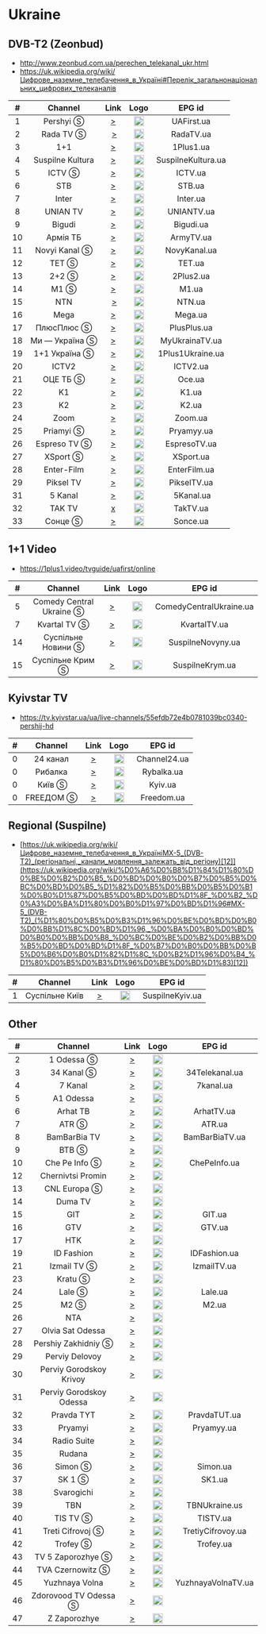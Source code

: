 <h1>Ukraine</h1>

<h2>DVB-T2 (Zeonbud)</h2>

* http://www.zeonbud.com.ua/perechen_telekanal_ukr.html
* https://uk.wikipedia.org/wiki/Цифрове_наземне_телебачення_в_Україні#Перелік_загальнонаціональних_цифрових_телеканалів

| #   | Channel        | Link  | Logo | EPG id |
|:---:|:--------------:|:-----:|:----:|:------:|
| 1   | Pershyi Ⓢ | [>](http://149.5.17.34:20041/play/a068) | <img height="20" src="https://upload.wikimedia.org/wikipedia/commons/thumb/f/f6/Pershyi_%282022%29.svg/640px-Pershyi_%282022%29.svg.png"/> | UAFirst.ua |
| 2   | Rada TV Ⓢ | [>](http://149.5.17.34:20041/play/a07b) | <img height="20" src="https://upload.wikimedia.org/wikipedia/commons/thumb/7/7b/Rada_TV_%282021%29.svg/512px-Rada_TV_%282021%29.svg.png"/> | RadaTV.ua |
| 3   | 1+1 | [>](http://149.5.17.34:20041/play/a06d) | <img height="20" src="https://upload.wikimedia.org/wikipedia/commons/thumb/9/92/1%2B1_logo.svg/640px-1%2B1_logo.svg.png"/> | 1Plus1.ua |
| 4   | Suspilne Kultura | [>](https://ext.cdn.nashnet.tv/228.0.0.141/index.m3u8) | <img height="20" src="https://upload.wikimedia.org/wikipedia/commons/thumb/2/27/Suspilne_Kultura_%282022%29.svg/640px-Suspilne_Kultura_%282022%29.svg.png"/> | SuspilneKultura.ua |
| 5   | ICTV Ⓢ | [>](http://91.210.251.166:4504/udp/239.0.2.21:4000) | <img height="20" src="https://upload.wikimedia.org/wikipedia/commons/thumb/2/2b/ICTV_2017_horizontal.svg/640px-ICTV_2017_horizontal.svg.png"/> | ICTV.ua |
| 6   | STB | [>](http://cdnua03.hls.tv/133/hls/37a7d70ef2fcf08bcd712e4397c7d5c9/4592/stream.m3u8) | <img height="20" src="https://upload.wikimedia.org/wikipedia/commons/thumb/0/04/STB_logo.svg/868px-STB_logo.svg.png"/> | STB.ua |
| 7   | Inter | [>](http://149.5.17.34:20041/play/a05g) | <img height="20" src="https://i.imgur.com/R06gbuT.png"/> | Inter.ua |
| 8   | UNIAN TV | [>](http://149.5.17.34:20041/play/a06s) | <img height="20" src="https://i.imgur.com/Alu78zn.png"/> | UNIANTV.ua |
| 9   | Bigudi | [>](http://149.5.17.34:20041/play/a06h) | <img height="20" src="https://upload.wikimedia.org/wikipedia/commons/thumb/8/84/Bigudi_%28Ukraine%29_%281-st_logo%29.svg/627px-Bigudi_%28Ukraine%29_%281-st_logo%29.svg.png"/> | Bigudi.ua |
| 10  | Армія ТБ | [>](http://91.210.251.166:4535/udp/239.0.2.74:4000) | <img height="20" src="https://upload.wikimedia.org/wikipedia/commons/thumb/f/f8/ArmyTV_logo_%282023%29.svg/640px-ArmyTV_logo_%282023%29.svg.png"/> | ArmyTV.ua |
| 11  | Novyi Kanal Ⓢ | [>](rtmp://93.189.60.202//935) | <img height="20" src="https://i.imgur.com/4JhqpPM.png"/> | NovyKanal.ua |
| 12  | TET Ⓢ | [>](http://149.5.17.34:20041/play/a06f) | <img height="20" src="https://upload.wikimedia.org/wikipedia/commons/thumb/3/31/TET_logo.svg/640px-TET_logo.svg.png"/> | TET.ua |
| 13  | 2+2 Ⓢ | [>](http://185.235.187.10:8888/play/2plus2/index.m3u8) | <img height="20" src="https://upload.wikimedia.org/wikipedia/commons/thumb/a/a4/2%2B2_logo_2017.svg/640px-2%2B2_logo_2017.svg.png"/> | 2Plus2.ua |
| 14  | M1 Ⓢ | [>](http://185.235.187.11:8888/play/m1/index.m3u8) | <img height="20" src="https://upload.wikimedia.org/wikipedia/commons/thumb/a/a9/M1_%28Ukraine%29_%282001-2021%29.svg/768px-M1_%28Ukraine%29_%282001-2021%29.svg.png"/> | M1.ua |
| 15  | NTN | [>](http://185.235.187.11:8888/play/ntn/index.m3u8) | <img height="20" src="https://upload.wikimedia.org/wikipedia/commons/thumb/d/d1/NTNUA_logo_%282013%29.svg/640px-NTNUA_logo_%282013%29.svg.png"/> | NTN.ua |
| 16   | Mega | [>](http://149.5.17.34:20041/play/a05k) | <img height="20" src="https://i.imgur.com/F1v69tn.png"/> | Mega.ua |
| 17   | ПлюсПлюс Ⓢ | [>](http://185.235.187.11:8888/play/a00t/index.m3u8) | <img height="20" src="https://upload.wikimedia.org/wikipedia/commons/thumb/b/bd/PLUSPLUSUA.svg/640px-PLUSPLUSUA.svg.png"/> | PlusPlus.ua |
| 18   | Ми — Україна Ⓢ | [>](http://149.5.17.34:20041/play/a06x) | <img height="20" src="https://i.imgur.com/nkatL7Q.png"/> | MyUkrainaTV.ua |
| 19   | 1+1 Україна Ⓢ | [>](http://149.5.17.34:20041/play/a00s) | <img height="20" src="https://upload.wikimedia.org/wikipedia/commons/thumb/1/1f/1%2B1_Ukraina_%282022%29.svg/640px-1%2B1_Ukraina_%282022%29.svg.png"/> | 1Plus1Ukraine.ua |
| 20   | ICTV2 | [>](http://46.18.107.105:9999/channel/n5ef91f61/index.mpeg?q=34f3e508660e39f2f68068dd1c8f4604) | <img height="20" src="https://upload.wikimedia.org/wikipedia/commons/thumb/2/28/ICTV_2_%282022%29.svg/640px-ICTV_2_%282022%29.svg.png"/> | ICTV2.ua |
| 21   | ОЦЕ ТБ Ⓢ | [>](http://185.235.187.11:8888/play/a039/index.m3u8) | <img height="20" src="https://upload.wikimedia.org/wikipedia/commons/thumb/8/8f/OCE_logo_%282017%29.svg/640px-OCE_logo_%282017%29.svg.png"/> | Oce.ua |
| 22   | K1 | [>](http://149.5.17.34:20041/play/a05m) | <img height="20" src="https://upload.wikimedia.org/wikipedia/commons/thumb/a/a4/K1_Logo_2014.svg/655px-K1_Logo_2014.svg.png"/> | K1.ua |
| 23   | K2 | [>](http://149.5.17.34:20041/play/a05o) | <img height="20" src="https://upload.wikimedia.org/wikipedia/commons/thumb/b/bc/K2_logo_%282016%29.svg/640px-K2_logo_%282016%29.svg.png"/> | K2.ua |
| 24   | Zoom | [>](http://149.5.17.34:20041/play/a05q) | <img height="20" src="https://upload.wikimedia.org/wikipedia/commons/thumb/8/86/ZoomUA_logo_%282015%29.svg/640px-ZoomUA_logo_%282015%29.svg.png"/> | Zoom.ua |
| 25   | Priamyi Ⓢ | [>](http://149.5.17.34:20041/play/a061) | <img height="20" src="https://upload.wikimedia.org/wikipedia/commons/thumb/1/1b/Pryamiy_2020.svg/624px-Pryamiy_2020.svg.png"/> | Pryamyy.ua |
| 26   | Espreso TV Ⓢ | [>](http://149.5.17.34:20041/play/a066) | <img height="20" src="https://i.imgur.com/xNatV8K.png"/> | EspresoTV.ua |
| 27   | XSport Ⓢ | [>](http://91.210.251.166:4858/udp/239.0.2.89:4000) | <img height="20" src="https://i.imgur.com/CHDcfrT.png"/> | XSport.ua |
| 28   | Enter-Film | [>](http://149.5.17.34:20041/play/a078) | <img height="20" src="https://upload.wikimedia.org/wikipedia/commons/thumb/8/8e/Enter-FilmUA_%282013%29.png/819px-Enter-FilmUA_%282013%29.png"/> | EnterFilm.ua |
| 29   | Piksel TV | [>](https://ext.cdn.nashnet.tv/228.0.0.8/index.m3u8) | <img height="20" src="https://upload.wikimedia.org/wikipedia/commons/thumb/9/98/PixelUalogo.svg/640px-PixelUalogo.svg.png"/> | PikselTV.ua |
| 31   | 5 Kanal | [>](http://portal.ott.pink/watch/7/video.m3u8?geo=auto&token=CFEADF9789D77A45B3B359EE168CCCA6) | <img height="20" src="https://upload.wikimedia.org/wikipedia/commons/thumb/2/2c/Logo_5_Channel.svg/480px-Logo_5_Channel.svg.png"/> | 5Kanal.ua |
| 32   | TAK TV | [x]() | <img height="20" src="https://upload.wikimedia.org/wikipedia/commons/e/ef/%D0%A2%D0%90%D0%9A_TV.png"/> | TakTV.ua |
| 33   | Сонце Ⓢ | [>](http://149.5.17.34:20041/play/a015) | <img height="20" src="https://upload.wikimedia.org/wikipedia/commons/thumb/a/a0/SonceUA_logo.svg/739px-SonceUA_logo.svg.png"/> | Sonce.ua |

<h2>1+1 Video</h2>

* https://1plus1.video/tvguide/uafirst/online

| #   | Channel        | Link  | Logo | EPG id |
|:---:|:--------------:|:-----:|:----:|:------:|
| 5   | Comedy Central Ukraine Ⓢ | [>](http://91.210.251.166:4550/udp/239.0.2.30:4000) | <img height="20" src="https://upload.wikimedia.org/wikipedia/commons/thumb/a/aa/Comedy_Central_2018.svg/1024px-Comedy_Central_2018.svg.png"/> | ComedyCentralUkraine.ua |
| 7   | Kvartal TV Ⓢ | [>](rtmp://93.189.60.202//932) | <img height="20" src="https://i.imgur.com/6ZYWizP.png"/> | KvartalTV.ua |
| 14  | Суспільне Новини Ⓢ | [>](https://www.tvkaista.net/stream-forwarder/get.php?x=SuspilneNovyny) | <img height="20" src="https://i.imgur.com/6ZTGMli.png"/> | SuspilneNovyny.ua |
| 15  | Суспільне Крим Ⓢ | [>](https://ext.cdn.nashnet.tv/228.0.0.71/index.m3u8) | <img height="20" src="https://i.imgur.com/m7znCes.png"/> | SuspilneKrym.ua |

<h2>Kyivstar TV</h2>

* https://tv.kyivstar.ua/ua/live-channels/55efdb72e4b0781039bc0340-pershij-hd

| #   | Channel        | Link  | Logo | EPG id |
|:---:|:--------------:|:-----:|:----:|:------:|
| 0   | 24 канал | [>](http://streamvideol1.luxnet.ua/news24/smil:news24.stream.smil/chunklist.m3u8) | <img height="20" src="https://upload.wikimedia.org/wikipedia/commons/thumb/0/04/24_Kanal_logo.svg/768px-24_Kanal_logo.svg.png"/> | Channel24.ua |
| 0   | Рибалка | [>](http://91.210.251.166:4582/udp/239.0.2.104:4000) | <img height="20" src="https://i.imgur.com/NafW0xT.png"/> | Rybalka.ua |
| 0   | Київ Ⓢ | [>](rtmp://93.189.60.202//1040) | <img height="20" src="https://upload.wikimedia.org/wikipedia/commons/thumb/c/cb/Kyiv_TV_%282023%29.svg/1024px-Kyiv_TV_%282023%29.svg.png"/> | Kyiv.ua |
| 0   | FREEДОМ Ⓢ | [>](http://portal.ott.pink/watch/7431/video.m3u8?geo=auto&token=CFEADF9789D77A45B3B359EE168CCCA6) | <img height="20" src="https://i.imgur.com/38UPLa9.png"/> | Freedom.ua |

<h2>Regional (Suspilne)</h2>

* [https://uk.wikipedia.org/wiki/Цифрове_наземне_телебачення_в_УкраїніMX-5_(DVB-T2)_(регіональні,_канали_мовлення_залежать_від_регіону)[12]](https://uk.wikipedia.org/wiki/%D0%A6%D0%B8%D1%84%D1%80%D0%BE%D0%B2%D0%B5_%D0%BD%D0%B0%D0%B7%D0%B5%D0%BC%D0%BD%D0%B5_%D1%82%D0%B5%D0%BB%D0%B5%D0%B1%D0%B0%D1%87%D0%B5%D0%BD%D0%BD%D1%8F_%D0%B2_%D0%A3%D0%BA%D1%80%D0%B0%D1%97%D0%BD%D1%96#MX-5_(DVB-T2)_(%D1%80%D0%B5%D0%B3%D1%96%D0%BE%D0%BD%D0%B0%D0%BB%D1%8C%D0%BD%D1%96,_%D0%BA%D0%B0%D0%BD%D0%B0%D0%BB%D0%B8_%D0%BC%D0%BE%D0%B2%D0%BB%D0%B5%D0%BD%D0%BD%D1%8F_%D0%B7%D0%B0%D0%BB%D0%B5%D0%B6%D0%B0%D1%82%D1%8C_%D0%B2%D1%96%D0%B4_%D1%80%D0%B5%D0%B3%D1%96%D0%BE%D0%BD%D1%83)[12])

| #   | Channel        | Link  | Logo | EPG id |
|:---:|:--------------:|:-----:|:----:|:------:|
| 1   | Суспільне Київ | [>](http://portal.ott.pink/watch/7592/index.m3u8?geo=auto&token=CFEADF9789D77A45B3B359EE168CCCA6) | <img height="20" src="https://upload.wikimedia.org/wikipedia/commons/thumb/6/66/Suspilne_Kyiv_%282022%29.svg/640px-Suspilne_Kyiv_%282022%29.svg.png"/> | SuspilneKyiv.ua |

<h2>Other</h2>

| #   | Channel        | Link  | Logo | EPG id |
|:---:|:--------------:|:-----:|:----:|:------:|
| 2   | 1 Odessa Ⓢ | [>](http://cdn1.live-tv.od.ua:8081/1tvod/1tvod-abr/playlist.m3u8) | <img height="20" src="https://i.imgur.com/9z2LnBg.png"/> |
| 3   | 34 Kanal Ⓢ | [>](https://streamvideol.luxnet.ua/34ua/34ua.stream/playlist.m3u8) | <img height="20" src="https://i.imgur.com/0buhFKQ.png"/> | 34Telekanal.ua |
| 4   | 7 Kanal | [>](http://cdn10.live-tv.od.ua:8081/7tvod/7tvod-abr/7tvod/7tvod/playlist.m3u8) | <img height="20" src="https://i.imgur.com/nJvGdoj.jpg"/> | 7kanal.ua |
| 5   | A1 Odessa | [>](http://cdn1.live-tv.od.ua:8081/a1od/a1od-abr/a1od/a1od-720p/playlist.m3u8) | <img height="20" src="https://i.imgur.com/0DUi5fO.jpg"/> |
| 6   | Arhat TB | [>](http://arhat.tv/public/720p/index.m3u8) | <img height="20" src="https://i.imgur.com/Qdgntk1.jpg"/> | ArhatTV.ua |
| 7   | ATR Ⓢ | [>](http://stream.atr.ua/atr/live/index.m3u8) | <img height="20" src="https://i.imgur.com/tKmYWYH.png"/> | ATR.ua |
| 8   | BamBarBia TV | [>](http://cdn1.live-tv.od.ua:8081/bbb/bbbtv-abr/bbb/bbbtv-720p/playlist.m3u8) | <img height="20" src="https://i.imgur.com/LIk85IA.png"/> | BamBarBiaTV.ua |
| 9   | BTB Ⓢ | [>](http://video.vtvplus.com.ua:81/hls/online/index.m3u8) | <img height="20" src="https://i.imgur.com/JG493Vn.png"/> |
| 10   | Che Pe Info Ⓢ | [>](http://109.68.40.67/life/magnolia_3/index.m3u8) | <img height="20" src="https://i.imgur.com/7Ycv3bL.png"/> | ChePeInfo.ua |
| 12   | Chernivtsi Promin | [>](http://langate.tv/promin/live_720/index.m3u8) | <img height="20" src="https://i.imgur.com/IbwmfzF.png"/> |
| 13   | CNL Europa Ⓢ | [>](http://live-mobile.cdn01.net/hls-live/202E1F/default/mobile/stream_10429_3.m3u8) | <img height="20" src="https://i.imgur.com/lozzdS7.png"/> |
| 14   | Duma TV | [>](http://cdn1.live-tv.od.ua:8081/dumska/dumska-abr/dumska/dumska720p/playlist.m3u8) | <img height="20" src="https://i.imgur.com/KlPqxlo.png"/> |
| 15   | GIT | [>](https://stream.uagit.tv/gittv.m3u8) | <img height="20" src="https://i.imgur.com/v5J8tiS.png"/> | GIT.ua |
| 16   | GTV | [>](http://cdn1.live-tv.od.ua:8081/a1od/gtvod-abr/a1od/gtvod-720p/playlist.m3u8) | <img height="20" src="https://i.imgur.com/Rc6UGkb.jpg"/> | GTV.ua |
| 17   | HTK | [>](http://stream.ntktv.ua/s/ntk/ntk.m3u8) | <img height="20" src="https://i.imgur.com/on0TfJ6.png"/> |
| 19   | ID Fashion | [>](https://idfashion.cdn-02.cosmonova.net.ua/hls/idfashion_ua_hi/index.m3u8?_=1602581479) | <img height="20" src="https://i.imgur.com/Y50tmIN.png"/> | IDFashion.ua |
| 21   | Izmail TV Ⓢ | [>](https://cdn10.live-tv.od.ua:8083/izod/izod-abr-lq/playlist.m3u8) | <img height="20" src="https://i.imgur.com/mpMjj7o.png"/> | IzmailTV.ua |
| 23   | Kratu Ⓢ | [>](https://cdn10.live-tv.od.ua:8083/kratu/kratu-abr-lq/kratu/kratu-sub/chunks.m3u8) | <img height="20" src="https://i.imgur.com/NXqO1Qa.png"/> |
| 24   | Lale Ⓢ | [>](http://stream.atr.ua/lale//live/index.m3u8) | <img height="20" src="https://i.imgur.com/Nv6P5Ds.png"/> | Lale.ua |
| 25   | M2 Ⓢ | [>](http://live.m2.tv/hls3/stream.m3u8) | <img height="20" src="https://i.imgur.com/IwUc4pC.png"/> | M2.ua |
| 26   | NTA | [>](http://95.67.106.10/hls/nta_ua_hi/index.m3u8) | <img height="20" src="https://i.imgur.com/AGzWPZv.png"/> |
| 27   | Olvia Sat Odessa | [>](http://cdn1.live-tv.od.ua:8081/ktkod/ktkod-abr/ktkod/ktkod/playlist.m3u8) | <img height="20" src="https://i.imgur.com/khlZ532.png"/> |
| 28   | Pershiy Zakhidniy Ⓢ | [>](http://hls.cdn.ua/1zahid.com_live/_definst_/livestream/playlist.m3u8) | <img height="20" src="https://i.imgur.com/yifGKcA.png"/> |
| 29   | Perviy Delovoy | [>](http://pershij-dlovij-hls3.cosmonova.net.ua/hls/pershij-dlovij_ua_hi/index.m3u8) | <img height="20" src="https://i.imgur.com/rIaWxpn.png"/> |
| 30   | Perviy Gorodskoy Krivoy | [>](http://cdn1.live-tv.od.ua:8081/1tvkr/1tvkr-abr/1tvkr/1tvkr/playlist.m3u8) | <img height="20" src="https://i.imgur.com/Em3J7XO.jpg"/> |
| 31   | Perviy Gorodskoy Odessa | [>](http://91.194.79.46:8081/stream1/channel1/playlist.m3u8) | <img height="20" src="https://i.imgur.com/Em3J7XO.jpg"/> |
| 32   | Pravda TYT | [>](http://pravdatytkievshina-hls2.cosmonova.net.ua/hls/pravdatytkievshina_ua_hi/index.m3u8) | <img height="20" src="https://i.imgur.com/p5MSKuW.jpg"/> | PravdaTUT.ua |
| 33   | Pryamyi | [>](http://prm-hls1.cosmonova.net.ua/hls/prm_ua_hi/index.m3u8) | <img height="20" src="https://i.imgur.com/5rtPDpn.png"/> | Pryamyy.ua |
| 34   | Radio Suite | [>](http://stream1.luxnet.ua/luxstudio/smil:luxstudio.stream.smil/playlist.m3u8) | <img height="20" src="https://i.imgur.com/pvf1LXW.png"/> |
| 35   | Rudana | [>](https://live.rudana.com.ua/hls/stream_FHD.m3u8) | <img height="20" src="https://i.imgur.com/mu81qSc.png"/> |
| 36   | Simon Ⓢ | [>](http://hls.simon.ua/live-HD/live/playlist.m3u8) | <img height="20" src="https://i.imgur.com/RaVchcn.jpg"/> | Simon.ua |
| 37   | SK 1 Ⓢ | [>](https://cdn10.live-tv.od.ua:8083/sk1zt/sk1zt-abr-lq/playlist.m3u8) | <img height="20" src="https://i.imgur.com/wr0CN1l.png"/> | SK1.ua |
| 38   | Svarogichi | [>](http://tv.tv-project.com:1935/live/live1/playlist.m3u8) | <img height="20" src="https://i.imgur.com/80bSn6j.png"/> |
| 39   | TBN | [>](http://62.32.67.187:1935/WEB_Ukraine24/Ukraine24.stream/playlist.m3u8) | <img height="20" src="https://i.imgur.com/DHwhdRF.png"/> | TBNUkraine.us |
| 40   | TIS TV Ⓢ | [>](http://cdn10.live-tv.od.ua:8081/riood/tisod-abr/riood/tisod504/playlist.m3u8) | <img height="20" src="https://i.imgur.com/aC01GvC.png"/> | TISTV.ua |
| 41   | Treti Cifrovoj Ⓢ | [>](http://cdn1.live-tv.od.ua:8081/3tvod/3tvod-abr/3tvod/3tvod/playlist.m3u8) | <img height="20" src="https://i.imgur.com/nwRBxTR.png"/> | TretiyCifrovoy.ua |
| 42   | Trofey Ⓢ | [>](https://5db1ab4f970be.streamlock.net/live/smil:trofey.smil/playlist.m3u8) | <img height="20" src="https://i.imgur.com/3LSDHHJ.png"/> | Trofey.ua |
| 43   | TV 5 Zaporozhye Ⓢ | [>](http://rtsp.cdn.ua/tv5.zp.ua_live/_definst_/mp4:tv5/playlist.m3u8) | <img height="20" src="https://i.imgur.com/ixKcTad.png"/> |
| 44   | TVA Czernowitz Ⓢ | [>](http://hls.cdn.ua/tva.ua_live/_definst_/livestream/playlist.m3u8) | <img height="20" src="https://i.imgur.com/bUz2IP9.png"/> |
| 45   | Yuzhnaya Volna | [>](http://cdn1.live-tv.od.ua:8081/wave/wave-abr/playlist.m3u8) | <img height="20" src="https://i.imgur.com/8gSP6aH.png"/> | YuzhnayaVolnaTV.ua |
| 46   | Zdorovood TV Odessa Ⓢ | [>](http://cdn1.live-tv.od.ua:8081/zdorovood/zdorovo-abr-lq/zdorovood/zdorovo/playlist.m3u8) | <img height="20" src="https://i.imgur.com/VqDD7OE.png"/> |
| 47   | Z Zaporozhye | [>](https://stream.ztv.zp.ua/hls/live.m3u8) | <img height="20" src="https://i.imgur.com/f0nOjL8.png"/> |
